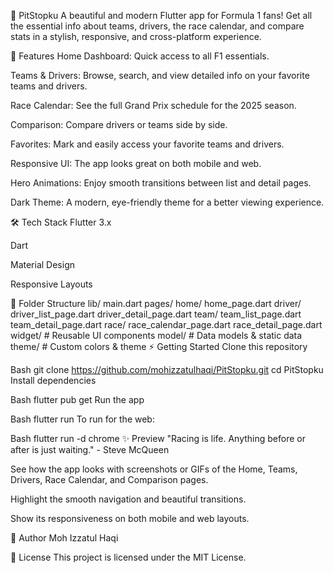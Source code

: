 🏁 PitStopku
A beautiful and modern Flutter app for Formula 1 fans! Get all the essential info about teams, drivers, the race calendar, and compare stats in a stylish, responsive, and cross-platform experience.

🚀 Features
Home Dashboard: Quick access to all F1 essentials.

Teams & Drivers: Browse, search, and view detailed info on your favorite teams and drivers.

Race Calendar: See the full Grand Prix schedule for the 2025 season.

Comparison: Compare drivers or teams side by side.

Favorites: Mark and easily access your favorite teams and drivers.

Responsive UI: The app looks great on both mobile and web.

Hero Animations: Enjoy smooth transitions between list and detail pages.

Dark Theme: A modern, eye-friendly theme for a better viewing experience.

🛠️ Tech Stack
Flutter 3.x

Dart

Material Design

Responsive Layouts

📁 Folder Structure
lib/
  main.dart
  pages/
    home/
      home_page.dart
    driver/
      driver_list_page.dart
      driver_detail_page.dart
    team/
      team_list_page.dart
      team_detail_page.dart
    race/
      race_calendar_page.dart
      race_detail_page.dart
  widget/         # Reusable UI components
  model/          # Data models & static data
  theme/          # Custom colors & theme
⚡ Getting Started
Clone this repository

Bash
git clone https://github.com/mohizzatulhaqi/PitStopku.git
cd PitStopku
Install dependencies

Bash
flutter pub get
Run the app

Bash
flutter run
To run for the web:

Bash
flutter run -d chrome
✨ Preview
"Racing is life. Anything before or after is just waiting." - Steve McQueen

See how the app looks with screenshots or GIFs of the Home, Teams, Drivers, Race Calendar, and Comparison pages.

Highlight the smooth navigation and beautiful transitions.

Show its responsiveness on both mobile and web layouts.

👤 Author
Moh Izzatul Haqi

📄 License
This project is licensed under the MIT License.
